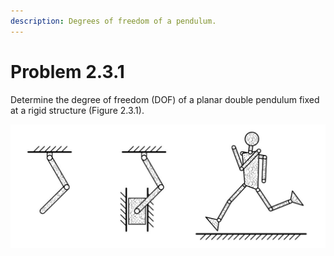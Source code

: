 ```yaml
---
description: Degrees of freedom of a pendulum.
---
```


# Problem 2.3.1

Determine the degree of freedom (DOF) of a planar double pendulum fixed at a rigid structure (Figure 2.3.1).

![Figure 2.3.1: Schematic illustration of three examples for the determination of the degree of freedom, a two-dimensional double pendulum fixed with a hinge joint on a rigid structure (left), a two-dimensional piston fixed with a hinge joint on a rigid structure (middle), and a schematic illustration of a human body with 12 segments in a three-dimensional space (right).](<../../.gitbook/assets/example 2.3.1.JPG>)
